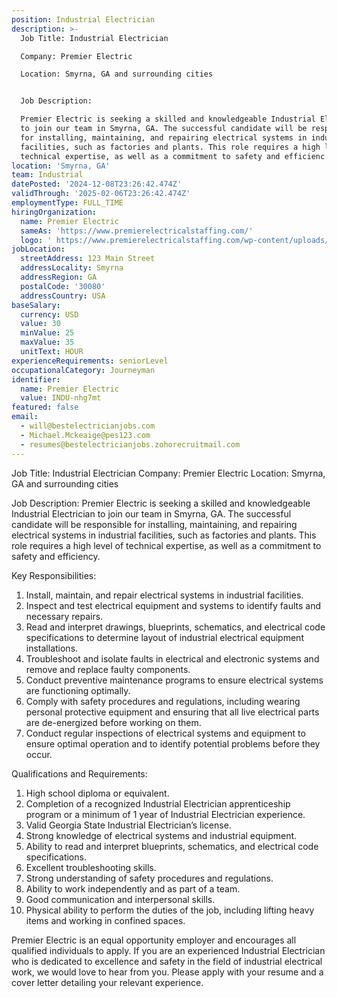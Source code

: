 ```yaml
---
position: Industrial Electrician
description: >-
  Job Title: Industrial Electrician

  Company: Premier Electric

  Location: Smyrna, GA and surrounding cities 


  Job Description:

  Premier Electric is seeking a skilled and knowledgeable Industrial Electrician
  to join our team in Smyrna, GA. The successful candidate will be responsible
  for installing, maintaining, and repairing electrical systems in industrial
  facilities, such as factories and plants. This role requires a high level of
  technical expertise, as well as a commitment to safety and efficienc...
location: 'Smyrna, GA'
team: Industrial
datePosted: '2024-12-08T23:26:42.474Z'
validThrough: '2025-02-06T23:26:42.474Z'
employmentType: FULL_TIME
hiringOrganization:
  name: Premier Electric
  sameAs: 'https://www.premierelectricalstaffing.com/'
  logo: ' https://www.premierelectricalstaffing.com/wp-content/uploads/2020/05/Premier-Electrical-Staffing-logo.png'
jobLocation:
  streetAddress: 123 Main Street
  addressLocality: Smyrna
  addressRegion: GA
  postalCode: '30080'
  addressCountry: USA
baseSalary:
  currency: USD
  value: 30
  minValue: 25
  maxValue: 35
  unitText: HOUR
experienceRequirements: seniorLevel
occupationalCategory: Journeyman
identifier:
  name: Premier Electric
  value: INDU-nhg7mt
featured: false
email:
  - will@bestelectricianjobs.com
  - Michael.Mckeaige@pes123.com
  - resumes@bestelectricianjobs.zohorecruitmail.com
---
```




Job Title: Industrial Electrician
Company: Premier Electric
Location: Smyrna, GA and surrounding cities 

Job Description:
Premier Electric is seeking a skilled and knowledgeable Industrial Electrician to join our team in Smyrna, GA. The successful candidate will be responsible for installing, maintaining, and repairing electrical systems in industrial facilities, such as factories and plants. This role requires a high level of technical expertise, as well as a commitment to safety and efficiency.

Key Responsibilities:
1. Install, maintain, and repair electrical systems in industrial facilities.
2. Inspect and test electrical equipment and systems to identify faults and necessary repairs.
3. Read and interpret drawings, blueprints, schematics, and electrical code specifications to determine layout of industrial electrical equipment installations.
4. Troubleshoot and isolate faults in electrical and electronic systems and remove and replace faulty components.
5. Conduct preventive maintenance programs to ensure electrical systems are functioning optimally.
6. Comply with safety procedures and regulations, including wearing personal protective equipment and ensuring that all live electrical parts are de-energized before working on them.
7. Conduct regular inspections of electrical systems and equipment to ensure optimal operation and to identify potential problems before they occur.

Qualifications and Requirements:
1. High school diploma or equivalent. 
2. Completion of a recognized Industrial Electrician apprenticeship program or a minimum of 1 year of Industrial Electrician experience.
3. Valid Georgia State Industrial Electrician’s license.
4. Strong knowledge of electrical systems and industrial equipment.
5. Ability to read and interpret blueprints, schematics, and electrical code specifications.
6. Excellent troubleshooting skills.
7. Strong understanding of safety procedures and regulations.
8. Ability to work independently and as part of a team.
9. Good communication and interpersonal skills.
10. Physical ability to perform the duties of the job, including lifting heavy items and working in confined spaces.

Premier Electric is an equal opportunity employer and encourages all qualified individuals to apply. If you are an experienced Industrial Electrician who is dedicated to excellence and safety in the field of industrial electrical work, we would love to hear from you. Please apply with your resume and a cover letter detailing your relevant experience.